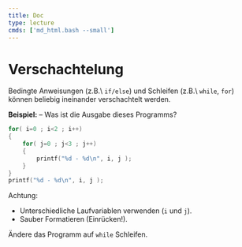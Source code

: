 ```yaml
---
title: Doc
type: lecture
cmds: ['md_html.bash --small']
---
```





# Verschachtelung


Bedingte Anweisungen (z.B.\ `if/else`) und Schleifen (z.B.\ `while`, `for`) können beliebig ineinander verschachtelt werden.

**Beispiel:** – Was ist die Ausgabe dieses Programms?

```c
for( i=0 ; i<2 ; i++)
{
    for( j=0 ; j<3 ; j++)
    {
        printf("%d - %d\n", i, j );
    }
}
printf("%d - %d\n", i, j );
```

Achtung:
- Unterschiedliche Laufvariablen verwenden (`i` und `j`). 
- Sauber Formatieren (Einrücken!).

Ändere das Programm auf `while` Schleifen.
